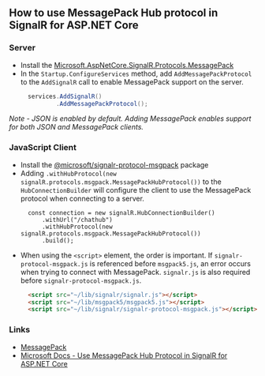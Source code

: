 ## How to use MessagePack Hub protocol in SignalR for ASP.NET Core

### Server
- Install the [Microsoft.AspNetCore.SignalR.Protocols.MessagePack](https://www.nuget.org/packages/Microsoft.AspNetCore.SignalR.Protocols.MessagePack/)
- In the `Startup.ConfigureServices` method, add `AddMessagePackProtocol` to the `AddSignalR` call to enable MessagePack support on the server.
  ```C#
    services.AddSignalR()
            .AddMessagePackProtocol();
  ```

*Note - JSON is enabled by default. Adding MessagePack enables support for both JSON and MessagePack clients.*

### JavaScript  Client
- Install the [@microsoft/signalr-protocol-msgpack](https://www.npmjs.com/package/@microsoft/signalr-protocol-msgpack) package
- Adding `.withHubProtocol(new signalR.protocols.msgpack.MessagePackHubProtocol())` to the `HubConnectionBuilder` will configure the client to use the MessagePack protocol when connecting to a server.
  ```JS
    const connection = new signalR.HubConnectionBuilder()
        .withUrl("/chathub")
        .withHubProtocol(new signalR.protocols.msgpack.MessagePackHubProtocol())
        .build();
  ```
- When using the `<script>` element, the order is important. If `signalr-protocol-msgpack.js` is referenced before `msgpack5.js`, an error occurs when trying to connect with MessagePack. `signalr.js` is also required before `signalr-protocol-msgpack.js`.
  ```HTML
    <script src="~/lib/signalr/signalr.js"></script>
    <script src="~/lib/msgpack5/msgpack5.js"></script>
    <script src="~/lib/signalr/signalr-protocol-msgpack.js"></script>
  ```

### Links
- [MessagePack](https://msgpack.org/index.html)
- [Microsoft Docs - Use MessagePack Hub Protocol in SignalR for ASP.NET Core](https://docs.microsoft.com/en-us/aspnet/core/signalr/messagepackhubprotocol)